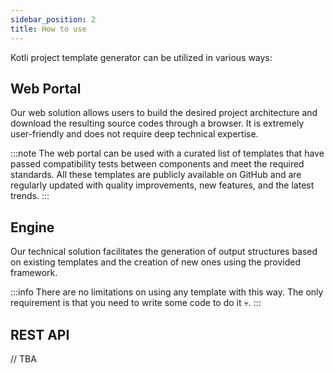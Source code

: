 ```yaml
---
sidebar_position: 2
title: How to use
---
```


Kotli project template generator can be utilized in various ways:

## Web Portal
Our web solution allows users to build the desired project architecture and download the resulting source codes through a browser.
It is extremely user-friendly and does not require deep technical expertise.

:::note
The web portal can be used with a curated list of templates that have passed compatibility tests between components and meet the required standards.
All these templates are publicly available on GitHub and are regularly updated with quality improvements, new features, and the latest trends.
:::

## Engine
Our technical solution facilitates the generation of output structures based on existing templates and the creation of new ones using the provided framework.

:::info
There are no limitations on using any template with this way. The only requirement is that you need to write some code to do it 💀.
:::

## REST API

// TBA